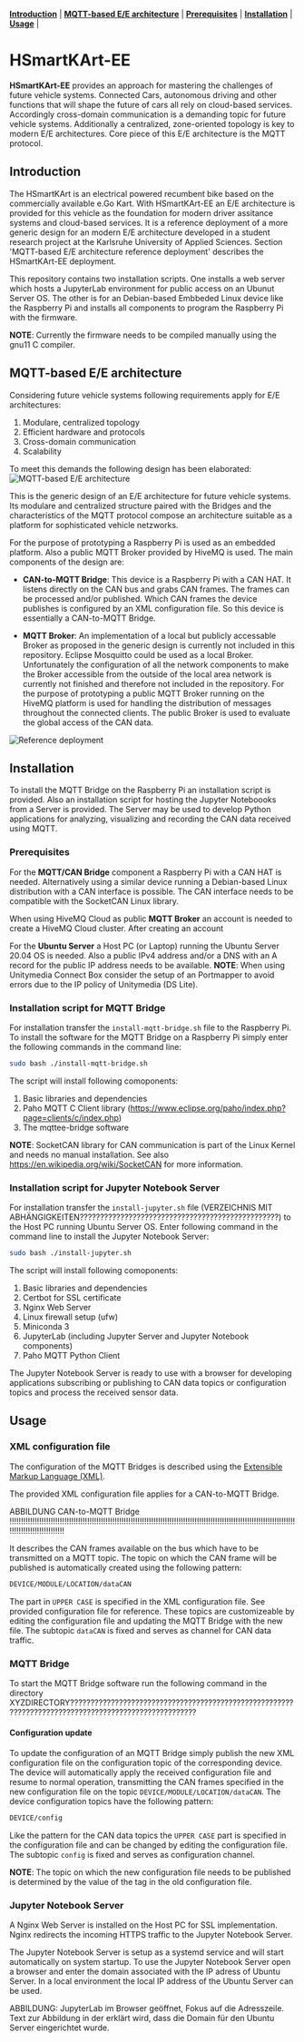 **[Introduction](#introduction)** |
**[MQTT-based E/E architecture](#mqtt-based-ee-architecture)** |
**[Prerequisites](#prerequisites)** |
**[Installation](#installation)** |
**[Usage](#usage)** |

# HSmartKArt-EE

**HSmartKArt-EE** provides an approach for mastering the challenges of future vehicle systems.
Connected Cars, autonomous driving and other functions that will shape the future of cars all
rely on cloud-based services. Accordingly cross-domain communication is a demanding topic for
future vehicle systems. Additionally a centralized, zone-oriented topology is key to modern
E/E architectures. Core piece of this E/E architecture is the MQTT protocol.

## Introduction

The HSmartKArt is an electrical powered recumbent bike based on the commercially available
e.Go Kart. With HSmartKArt-EE an E/E architecture is provided for this vehicle as the
foundation for modern driver assitance systems and cloud-based services. It is a reference
deployment of a more generic design for an modern E/E architecture developed in a student
research project at the Karlsruhe University of Applied Sciences. Section 'MQTT-based E/E
architecture reference deployment' describes the HSmartKArt-EE deployment.

This repository contains two installation scripts. One installs a web server which hosts a
JupyterLab environment for public access on an Ubunut Server OS. The other is for an
Debian-based Embbeded Linux device like the Raspberry Pi and installs all components to
program the Raspberry Pi with the firmware.

**NOTE**: Currently the firmware needs to be compiled manually using the gnu11 C compiler.

## MQTT-based E/E architecture

Considering future vehicle systems following requirements apply for E/E architectures:
1. Modulare, centralized topology
2. Efficient hardware and protocols
3. Cross-domain communication
4. Scalability

To meet this demands the following design has been elaborated:
![MQTT-based E/E architecture](docs/mqttee.png)

This is the generic design of an E/E architecture for future vehicle systems. Its modulare and
centralized structure paired with the Bridges and the characteristics of the MQTT protocol
compose an architecture suitable as a platform for sophisticated vehicle netzworks.

For the purpose of prototyping a Raspberry Pi is used as an embedded platform. Also a public
MQTT Broker provided by HiveMQ is used. The main components of the design are:
* **CAN-to-MQTT Bridge**: This device is a Raspberry Pi with a CAN HAT. It listens directly on
	the	CAN bus and grabs CAN frames. The frames can be processed and/or published. Which CAN
	frames the device publishes is configured by an XML configuration file. So this device is
	essentially a CAN-to-MQTT Bridge.

* **MQTT Broker**: An implementation of a local but publicly accessable Broker as proposed in
	the generic design is currently not included in this repository. Eclipse Mosquitto could be
	used as a local Broker.	Unfortunately the configuration of all the network components to
	make the Broker accessible from the outside of the local area network is currently not
	finished and therefore not included in the repository. For the purpose of prototyping a
	public MQTT Broker running on the HiveMQ platform is used for handling the distribution of
	messages throughout the	connected clients. The public Broker is used to evaluate the global
	access of the CAN data.

![Reference deployment](docs/hsmartkartee.png)


## Installation
To install the MQTT Bridge on the Raspberry Pi an installation script is provided. Also an
installation script for hosting the Jupyter Noteboooks from a Server is provided. The Server
may be used to develop Python applications for analyzing, visualizing and recording the CAN
data received using MQTT.

### Prerequisites

For the **MQTT/CAN Bridge** component a Raspberry Pi with a CAN HAT is needed. Alternatively
using a similar device running a Debian-based Linux distribution with a CAN interface is
possible. The CAN interface needs to be compatible with the SocketCAN Linux library.

When using HiveMQ Cloud as public **MQTT Broker** an account is needed to create a HiveMQ Cloud
cluster. After creating an account

For the **Ubuntu Server** a Host PC (or Laptop) running the Ubuntu Server 20.04 OS is needed.
Also a public IPv4 address and/or a DNS with an A record for the public IP address needs to be
available.
**NOTE**:	When using Unitymedia Connect Box consider the setup of an Portmapper to avoid
			errors due to the IP policy of Unitymedia (DS Lite).

### Installation script for MQTT Bridge
For installation transfer the `install-mqtt-bridge.sh` file to the Raspberry Pi. To install
the software for the MQTT Bridge on a Raspberry Pi simply enter the following commands in the
command line:
```bash
sudo bash ./install-mqtt-bridge.sh
```
The script will install following comoponents:
1. Basic libraries and dependencies
2. Paho MQTT C Client library (https://www.eclipse.org/paho/index.php?page=clients/c/index.php)
3. The mqttee-bridge software

**NOTE**:	SocketCAN library for CAN communication is part of the Linux Kernel and needs no
			manual installation. See also https://en.wikipedia.org/wiki/SocketCAN for more
			information.

### Installation script for Jupyter Notebook Server
For installation transfer the `install-jupyter.sh` file (VERZEICHNIS MIT ABHÄNGIGKEITEN?????????????????????????????????????????????????) to the Host PC running Ubuntu Server
OS. Enter following command in the command line to install the Jupyter Notebook Server:
```bash
sudo bash ./install-jupyter.sh
```
The script will install following comoponents:
1. Basic libraries and dependencies
2. Certbot for SSL certificate
3. Nginx Web Server
4. Linux firewall setup (ufw)
5. Miniconda 3
6. JupyterLab (including Jupyter Server and Jupyter Notebook components)
7. Paho MQTT Python Client

The Jupyter Notebook Server is ready to use with a browser for developing applications
subscribing or publishing to CAN data topics or configuration topics and process the received
sensor data.

## Usage

### XML configuration file
The configuration of the MQTT Bridges is described using the
[Extensible Markup Language (XML)](https://www.w3.org/XML/).

The provided XML configuration file applies for a CAN-to-MQTT Bridge.

ABBILDUNG CAN-to-MQTT Bridge !!!!!!!!!!!!!!!!!!!!!!!!!!!!!!!!!!!!!!!!!!!!!!!!!!!!!!!!!!!!!!!!!!!!!!!!!!!!!!!!!!!!!!!!!!!!!!!!!!!!!!!!!!!!!!!!!!!!!!!!!!!!!!!!!!!!!!!!!!!!!!!!!!!!!

It describes the CAN frames available on the bus which have to be transmitted on a MQTT topic.
The topic on which the CAN frame will be published is automatically created using the
following pattern:
```bash
DEVICE/MODULE/LOCATION/dataCAN
```
The part in `UPPER CASE` is specified in the XML configuration file. See provided configuration
file for reference. These topics are customizeable by editing the configuration file and
updating the MQTT Bridge with the new file. The subtopic `dataCAN` is fixed and serves as
channel for CAN data traffic.

### MQTT Bridge
To start the MQTT Bridge software run the following command in the directory XYZDIRECTORY?????????????????????????????????????????????????????????????????????????????????????????????????????

#### Configuration update
To update the configuration of an MQTT Bridge simply publish the new XML configuration file on
the configuration topic of the corresponding device. The device will automatically apply the
received configuration file and resume to normal operation, transmitting the CAN frames
specified in the new configuration file on the topic `DEVICE/MODULE/LOCATION/dataCAN`. The
device configuration topics have the following pattern:
```bash
DEVICE/config
```
Like the pattern for the CAN data topics the `UPPER CASE` part is specified in the configuration
file and can be changed by editing the configuration file. The subtopic `config` is fixed and
serves as configuration channel.

**NOTE**:	The topic on which the new configuration file needs to be published is determined by
			the value of the <DEVICE> tag in the old configuration file.

### Jupyter Notebook Server
A Nginx Web Server is installed on the Host PC for SSL implementation. Nginx redirects the
incoming HTTPS traffic to the Jupyter Notebook Server.

The Jupyter Notebook Server is setup as a systemd service and will start automatically on
system startup. To use the Jupyter Notebook Server open a browser and enter the domain
associated with the IP adress of Ubuntu Server.
In a local environment the local IP address of the Ubuntu Server can be used.

ABBILDUNG: JupyterLab im Browser geöffnet, Fokus auf die Adresszeile. Text zur Abbildung in der erklärt wird, dass die Domain für den Ubuntu Server eingerichtet wurde.
